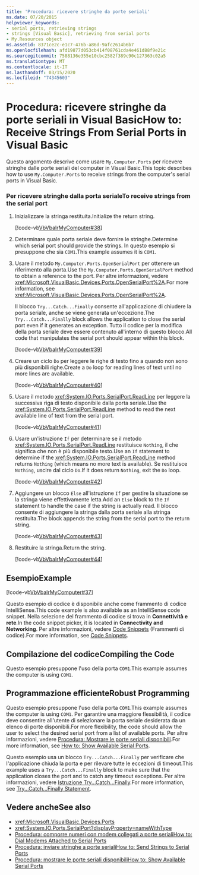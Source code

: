 ```yaml
---
title: 'Procedura: ricevere stringhe da porte seriali'
ms.date: 07/20/2015
helpviewer_keywords:
- serial ports, retrieving strings
- strings [Visual Basic], retrieving from serial ports
- My.Resources object
ms.assetid: 8371ce2c-e1c7-476b-a86d-9afc2614b6b7
ms.openlocfilehash: afd19877d053cb414f08761cda4e461d88f9e21c
ms.sourcegitcommit: 7588136e355e10cbc2582f389c90c127363c02a5
ms.translationtype: MT
ms.contentlocale: it-IT
ms.lasthandoff: 03/15/2020
ms.locfileid: "74345603"
---
```

# <a name="how-to-receive-strings-from-serial-ports-in-visual-basic"></a><span data-ttu-id="66c51-102">Procedura: ricevere stringhe da porte seriali in Visual Basic</span><span class="sxs-lookup"><span data-stu-id="66c51-102">How to: Receive Strings From Serial Ports in Visual Basic</span></span>

<span data-ttu-id="66c51-103">Questo argomento descrive come usare `My.Computer.Ports` per ricevere stringhe dalle porte seriali del computer in Visual Basic.</span><span class="sxs-lookup"><span data-stu-id="66c51-103">This topic describes how to use `My.Computer.Ports` to receive strings from the computer's serial ports in Visual Basic.</span></span>  
  
### <a name="to-receive-strings-from-the-serial-port"></a><span data-ttu-id="66c51-104">Per ricevere stringhe dalla porta seriale</span><span class="sxs-lookup"><span data-stu-id="66c51-104">To receive strings from the serial port</span></span>  
  
1. <span data-ttu-id="66c51-105">Inizializzare la stringa restituita.</span><span class="sxs-lookup"><span data-stu-id="66c51-105">Initialize the return string.</span></span>  
  
     [!code-vb[VbVbalrMyComputer#38](~/samples/snippets/visualbasic/VS_Snippets_VBCSharp/VbVbalrMyComputer/VB/Class2.vb#38)]  
  
2. <span data-ttu-id="66c51-106">Determinare quale porta seriale deve fornire le stringhe.</span><span class="sxs-lookup"><span data-stu-id="66c51-106">Determine which serial port should provide the strings.</span></span> <span data-ttu-id="66c51-107">In questo esempio si presuppone che sia `COM1`.</span><span class="sxs-lookup"><span data-stu-id="66c51-107">This example assumes it is `COM1`.</span></span>  
  
3. <span data-ttu-id="66c51-108">Usare il metodo `My.Computer.Ports.OpenSerialPort` per ottenere un riferimento alla porta.</span><span class="sxs-lookup"><span data-stu-id="66c51-108">Use the `My.Computer.Ports.OpenSerialPort` method to obtain a reference to the port.</span></span> <span data-ttu-id="66c51-109">Per altre informazioni, vedere <xref:Microsoft.VisualBasic.Devices.Ports.OpenSerialPort%2A>.</span><span class="sxs-lookup"><span data-stu-id="66c51-109">For more information, see <xref:Microsoft.VisualBasic.Devices.Ports.OpenSerialPort%2A>.</span></span>  
  
     <span data-ttu-id="66c51-110">Il blocco `Try...Catch...Finally` consente all'applicazione di chiudere la porta seriale, anche se viene generata un'eccezione.</span><span class="sxs-lookup"><span data-stu-id="66c51-110">The `Try...Catch...Finally` block allows the application to close the serial port even if it generates an exception.</span></span> <span data-ttu-id="66c51-111">Tutto il codice per la modifica della porta seriale deve essere contenuto all'interno di questo blocco.</span><span class="sxs-lookup"><span data-stu-id="66c51-111">All code that manipulates the serial port should appear within this block.</span></span>  
  
     [!code-vb[VbVbalrMyComputer#39](~/samples/snippets/visualbasic/VS_Snippets_VBCSharp/VbVbalrMyComputer/VB/Class2.vb#39)]  
  
4. <span data-ttu-id="66c51-112">Creare un ciclo `Do` per leggere le righe di testo fino a quando non sono più disponibili righe.</span><span class="sxs-lookup"><span data-stu-id="66c51-112">Create a `Do` loop for reading lines of text until no more lines are available.</span></span>  
  
     [!code-vb[VbVbalrMyComputer#40](~/samples/snippets/visualbasic/VS_Snippets_VBCSharp/VbVbalrMyComputer/VB/Class2.vb#40)]  
  
5. <span data-ttu-id="66c51-113">Usare il metodo <xref:System.IO.Ports.SerialPort.ReadLine> per leggere la successiva riga di testo disponibile dalla porta seriale.</span><span class="sxs-lookup"><span data-stu-id="66c51-113">Use the <xref:System.IO.Ports.SerialPort.ReadLine> method to read the next available line of text from the serial port.</span></span>  
  
     [!code-vb[VbVbalrMyComputer#41](~/samples/snippets/visualbasic/VS_Snippets_VBCSharp/VbVbalrMyComputer/VB/Class2.vb#41)]  
  
6. <span data-ttu-id="66c51-114">Usare un'istruzione `If` per determinare se il metodo <xref:System.IO.Ports.SerialPort.ReadLine> restituisce `Nothing`, il che significa che non è più disponibile testo.</span><span class="sxs-lookup"><span data-stu-id="66c51-114">Use an `If` statement to determine if the <xref:System.IO.Ports.SerialPort.ReadLine> method returns `Nothing` (which means no more text is available).</span></span> <span data-ttu-id="66c51-115">Se restituisce `Nothing`, uscire dal ciclo `Do`.</span><span class="sxs-lookup"><span data-stu-id="66c51-115">If it does return `Nothing`, exit the `Do` loop.</span></span>  
  
     [!code-vb[VbVbalrMyComputer#42](~/samples/snippets/visualbasic/VS_Snippets_VBCSharp/VbVbalrMyComputer/VB/Class2.vb#42)]  
  
7. <span data-ttu-id="66c51-116">Aggiungere un blocco `Else` all'istruzione `If` per gestire la situazione se la stringa viene effettivamente letta.</span><span class="sxs-lookup"><span data-stu-id="66c51-116">Add an `Else` block to the `If` statement to handle the case if the string is actually read.</span></span> <span data-ttu-id="66c51-117">Il blocco consente di aggiungere la stringa dalla porta seriale alla stringa restituita.</span><span class="sxs-lookup"><span data-stu-id="66c51-117">The block appends the string from the serial port to the return string.</span></span>  
  
     [!code-vb[VbVbalrMyComputer#43](~/samples/snippets/visualbasic/VS_Snippets_VBCSharp/VbVbalrMyComputer/VB/Class2.vb#43)]  
  
8. <span data-ttu-id="66c51-118">Restituire la stringa.</span><span class="sxs-lookup"><span data-stu-id="66c51-118">Return the string.</span></span>  
  
     [!code-vb[VbVbalrMyComputer#44](~/samples/snippets/visualbasic/VS_Snippets_VBCSharp/VbVbalrMyComputer/VB/Class2.vb#44)]  
  
## <a name="example"></a><span data-ttu-id="66c51-119">Esempio</span><span class="sxs-lookup"><span data-stu-id="66c51-119">Example</span></span>  

 [!code-vb[VbVbalrMyComputer#37](~/samples/snippets/visualbasic/VS_Snippets_VBCSharp/VbVbalrMyComputer/VB/Class2.vb#37)]  
  
 <span data-ttu-id="66c51-120">Questo esempio di codice è disponibile anche come frammento di codice IntelliSense.</span><span class="sxs-lookup"><span data-stu-id="66c51-120">This code example is also available as an IntelliSense code snippet.</span></span> <span data-ttu-id="66c51-121">Nella selezione del frammento di codice si trova in **Connettività e rete**.</span><span class="sxs-lookup"><span data-stu-id="66c51-121">In the code snippet picker, it is located in **Connectivity and Networking**.</span></span> <span data-ttu-id="66c51-122">Per altre informazioni, vedere [Code Snippets](/visualstudio/ide/code-snippets) (Frammenti di codice).</span><span class="sxs-lookup"><span data-stu-id="66c51-122">For more information, see [Code Snippets](/visualstudio/ide/code-snippets).</span></span>  
  
## <a name="compiling-the-code"></a><span data-ttu-id="66c51-123">Compilazione del codice</span><span class="sxs-lookup"><span data-stu-id="66c51-123">Compiling the Code</span></span>  

 <span data-ttu-id="66c51-124">Questo esempio presuppone l'uso della porta `COM1`.</span><span class="sxs-lookup"><span data-stu-id="66c51-124">This example assumes the computer is using `COM1`.</span></span>  
  
## <a name="robust-programming"></a><span data-ttu-id="66c51-125">Programmazione efficiente</span><span class="sxs-lookup"><span data-stu-id="66c51-125">Robust Programming</span></span>  

 <span data-ttu-id="66c51-126">Questo esempio presuppone l'uso della porta `COM1`.</span><span class="sxs-lookup"><span data-stu-id="66c51-126">This example assumes the computer is using `COM1`.</span></span> <span data-ttu-id="66c51-127">Per garantire una maggiore flessibilità, il codice deve consentire all'utente di selezionare la porta seriale desiderata da un elenco di porte disponibili.</span><span class="sxs-lookup"><span data-stu-id="66c51-127">For more flexibility, the code should allow the user to select the desired serial port from a list of available ports.</span></span> <span data-ttu-id="66c51-128">Per altre informazioni, vedere [Procedura: Mostrare le porte seriali disponibili](../../../../visual-basic/developing-apps/programming/computer-resources/how-to-show-available-serial-ports.md).</span><span class="sxs-lookup"><span data-stu-id="66c51-128">For more information, see [How to: Show Available Serial Ports](../../../../visual-basic/developing-apps/programming/computer-resources/how-to-show-available-serial-ports.md).</span></span>  
  
 <span data-ttu-id="66c51-129">Questo esempio usa un blocco `Try...Catch...Finally` per verificare che l'applicazione chiuda la porta e per rilevare tutte le eccezioni di timeout.</span><span class="sxs-lookup"><span data-stu-id="66c51-129">This example uses a `Try...Catch...Finally` block to make sure that the application closes the port and to catch any timeout exceptions.</span></span> <span data-ttu-id="66c51-130">Per altre informazioni, vedere [Istruzione Try...Catch...Finally](../../../../visual-basic/language-reference/statements/try-catch-finally-statement.md).</span><span class="sxs-lookup"><span data-stu-id="66c51-130">For more information, see [Try...Catch...Finally Statement](../../../../visual-basic/language-reference/statements/try-catch-finally-statement.md).</span></span>  
  
## <a name="see-also"></a><span data-ttu-id="66c51-131">Vedere anche</span><span class="sxs-lookup"><span data-stu-id="66c51-131">See also</span></span>

- <xref:Microsoft.VisualBasic.Devices.Ports>
- <xref:System.IO.Ports.SerialPort?displayProperty=nameWithType>
- [<span data-ttu-id="66c51-132">Procedura: comporre numeri con modem collegati a porte seriali</span><span class="sxs-lookup"><span data-stu-id="66c51-132">How to: Dial Modems Attached to Serial Ports</span></span>](../../../../visual-basic/developing-apps/programming/computer-resources/how-to-dial-modems-attached-to-serial-ports.md)
- [<span data-ttu-id="66c51-133">Procedura: inviare stringhe a porte seriali</span><span class="sxs-lookup"><span data-stu-id="66c51-133">How to: Send Strings to Serial Ports</span></span>](../../../../visual-basic/developing-apps/programming/computer-resources/how-to-send-strings-to-serial-ports.md)
- [<span data-ttu-id="66c51-134">Procedura: mostrare le porte seriali disponibili</span><span class="sxs-lookup"><span data-stu-id="66c51-134">How to: Show Available Serial Ports</span></span>](../../../../visual-basic/developing-apps/programming/computer-resources/how-to-show-available-serial-ports.md)
